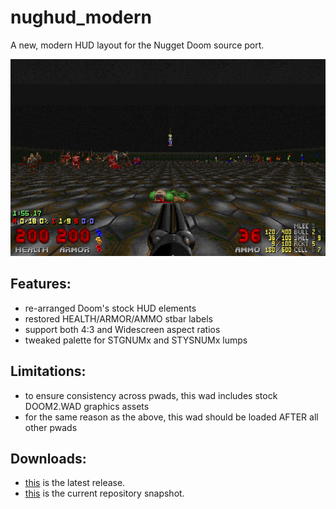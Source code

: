 # nughud_modern

A new, modern HUD layout for the Nugget Doom source port.

![README](https://raw.githubusercontent.com/liPillON/nughud_modern/main/README.png)


## Features:
- re-arranged Doom's stock HUD elements
- restored HEALTH/ARMOR/AMMO stbar labels
- support both 4:3 and Widescreen aspect ratios
- tweaked palette for STGNUMx and STYSNUMx lumps


## Limitations:
- to ensure consistency across pwads, this wad includes stock DOOM2.WAD graphics assets
- for the same reason as the above, this wad should be loaded AFTER all other pwads


## Downloads:
- [this](https://github.com/liPillON/nughud_modern/releases/latest) is the latest release.
- [this](https://github.com/liPillON/nughud_modern/archive/refs/heads/main.zip) is the current repository snapshot.


